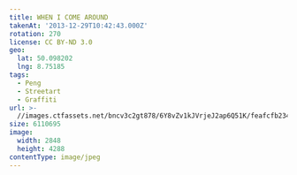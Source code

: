 ```yaml
---
title: WHEN I COME AROUND
takenAt: '2013-12-29T10:42:43.000Z'
rotation: 270
license: CC BY-ND 3.0
geo:
  lat: 50.098202
  lng: 8.75185
tags:
  - Peng
  - Streetart
  - Graffiti
url: >-
  //images.ctfassets.net/bncv3c2gt878/6Y8vZv1kJVrjeJ2ap6Q51K/feafcfb234d698c3ff9232aeac697dc1/when-i-come-around_11625514643_o
size: 6110695
image:
  width: 2848
  height: 4288
contentType: image/jpeg
---
```


